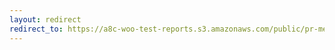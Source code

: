 ```yaml
---
layout: redirect
redirect_to: https://a8c-woo-test-reports.s3.amazonaws.com/public/pr-merge/40362/api/index.html
---
```

